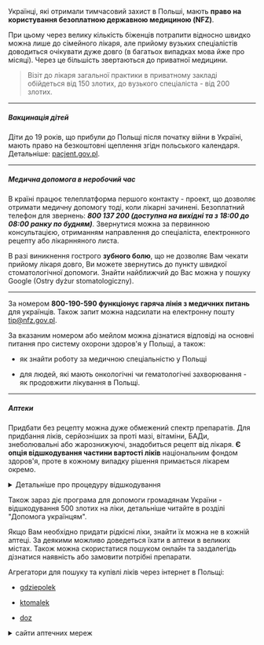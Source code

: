 Українці, які отримали тимчасовий захист в Польші, мають **право на користування безоплатною державною медициною (NFZ)**.

При цьому через велику кількість біженців потрапити відносно швидко можна лише до сімейного лікаря, але прийому вузьких спеціалістів доводиться очікувати дуже довго (в багатьох випадках мова йже про місяці).
Через це більшість звертаються до приватної медицини.


> Візіт до лікаря загальної практики в приватному закладі обійдеться від 150 злотих, до вузького спеціаліста - від 200 злотих.

***
##### Вакцинація дітей

Діти до 19 років, що прибули до Польщі після початку війни в Україні, мають право на безкоштовні щеплення згідн польського календаря. Детальніше: [pacjent.gov.pl](https://pacjent.gov.pl/pacient/profilaktichni-scheplennya-ditey).


***

##### Медична допомога в неробочий час

В країні працює телеплатформа першого контакту - проект, що дозволяє отримати медичну допомогу тоді, коли лікарні зачинені. Безоплатний телефон для звернень: ***800 137 200 (доступна на вихідні та з 18:00 до 08:00 ранку по будням)***. Звернутися можна за первинною консультацією, отриманням направлення до спеціаліста, електронного рецепту або лікарнняного листа.
</section>

<section>

В разі виникнення гострого **зубного болю**, що не дозволяє Вам чекати прийому лікаря довго, Ви можете звернутись до пункту швидкої стоматологічної допомоги. Знайти найближчий до Вас можна у пошуку Google (Ostry dyżur stomatologiczny).
</section>

***

За номером **800-190-590 функціонує гаряча лінія з медичних питань** для українців. Також запит можна надсилати на електронну пошту tip@nfz.gov.pl.

За вказаним номером або мейлом можна дізнатися відповіді на основні питання про систему охорони здоров'я у Польщі, а також:

- як знайти роботу за медичною спеціальністю у Польщі

- для людей, які мають онкологічні чи гематологічні захворювання - як продовжити лікування в Польщі.


***

##### Аптеки

Придбати без рецепту можна дуже обмежений спектр препаратів.
Для придбання ліків, серйозніших за проті мазі, вітаміни, БАДи, знеболювальні або жарознижуючі, знадобиться рецепт від лікаря. **Є опція відшкодування частини вартості ліків** національним фондом здоров'я, проте в кожному випадку рішення примається лікарем окремо.

<details>
<summary>Детальніше про процедуру відшкодування</summary>

Перелік ліків, по яким може бути відшкодування, можна знайти на сайті [міністерства охорони здоров'я](https://www.gov.pl/web/zdrowie/obwieszczenia-ministra-zdrowia-lista-lekow-refundowanych). Відшкодування не завжди може бути повним, є також варіанти 30% та 50% дисконту.


Щоб скористатися даною опцією, українцям потрібно мати рецепт від лікаря та документ, що підтверджує дату перетину польського кордону не раніше 24 лютого 2022 року.
</details>

<section>

Також зараз діє програма для допомоги громадянам України - відшкодування 500 злотих на ліки, детальніше читайте в розділі "Допомога українцям".
</section>

Якщо Вам необхідно придати рідкісні ліки, знайти їх можна не в кожній аптеці. За деякими можливо доведеться їхати в аптеки в великих містах. Також можна скористатися пошуком онлайн та заздалегідь дізнатися наявність або замовити потрібні препарати.

Агрегатори для пошуку та купівлі ліків через інтернет в Польщі:

- [gdziepolek](https://www.gdziepolek.pl/)

- [ktomalek](https://ktomalek.pl/?bgar=aHR0cHM6Ly93d3cudWtyYWluaWFuaW5wb2xhbmQucGwv)

- [doz](https://www.doz.pl/apteki)

<details>
<summary>сайти аптечних мереж</summary>

- [apteka-zielona](https://www.apteka-zielona.pl/)

- [cefarm24](https://www.cefarm24.pl/) - онлайн-аптека з широким асортиментом товарів для вагітних, новонароджених, а також інших косметичничних засобів

- [gemini](https://gemini.pl/)

- [apteka-sawa](https://www.apteka-sawa.pl/).
</details>
